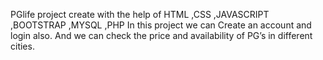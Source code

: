 PGlife project create with the help of HTML ,CSS ,JAVASCRIPT ,BOOTSTRAP ,MYSQL ,PHP
In this project we can Create an account and login also. And we can check the price and availability of PG’s in different cities.
